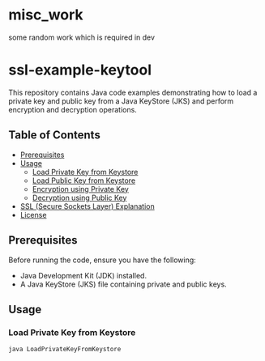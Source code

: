 # misc_work
some random work which is required in dev

# ssl-example-keytool

This repository contains Java code examples demonstrating how to load a private key and public key from a Java KeyStore (JKS) and perform encryption and decryption operations.

## Table of Contents
- [Prerequisites](#prerequisites)
- [Usage](#usage)
  - [Load Private Key from Keystore](#load-private-key-from-keystore)
  - [Load Public Key from Keystore](#load-public-key-from-keystore)
  - [Encryption using Private Key](#encryption-using-private-key)
  - [Decryption using Public Key](#decryption-using-public-key)
- [SSL (Secure Sockets Layer) Explanation](#ssl-secure-sockets-layer-explanation)
- [License](#license)

## Prerequisites

Before running the code, ensure you have the following:

- Java Development Kit (JDK) installed.
- A Java KeyStore (JKS) file containing private and public keys.

## Usage

### Load Private Key from Keystore

```bash
java LoadPrivateKeyFromKeystore
